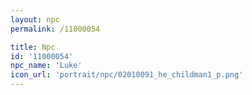 ```yaml
---
layout: npc
permalink: /11000054

title: Npc
id: '11000054'
npc_name: 'Luke'
icon_url: 'portrait/npc/02010091_he_childman1_p.png'
---
```


